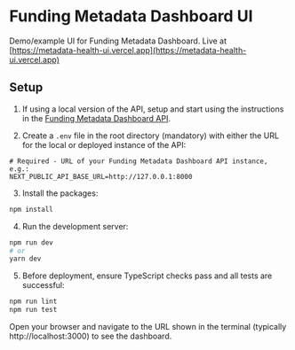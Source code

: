 # Funding Metadata Dashboard UI

Demo/example UI for Funding Metadata Dashboard. Live at [https://metadata-health-ui.vercel.app](https://metadata-health-ui.vercel.app)

## Setup
1. If using a local version of the API, setup and start using the instructions in the [Funding Metadata Dashboard API](https://github.com/adambuttrick/anr-funding-metadata-analysis/tree/main/funding-metadata-api).

2. Create a `.env` file in the root directory (mandatory) with either the URL for the local or deployed instance of the API:
```
# Required - URL of your Funding Metadata Dashboard API instance, e.g.:
NEXT_PUBLIC_API_BASE_URL=http://127.0.0.1:8000
```
3. Install the packages:
```bash
npm install
```
4. Run the development server:
```bash
npm run dev
# or
yarn dev
```
5. Before deployment, ensure TypeScript checks pass and all tests are successful:
```bash
npm run lint
npm run test
```

Open your browser and navigate to the URL shown in the terminal (typically http://localhost:3000) to see the dashboard.